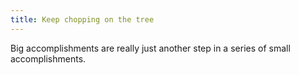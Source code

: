 ```yaml
---
title: Keep chopping on the tree
---
```


Big accomplishments are really just another step in a series of small accomplishments.
